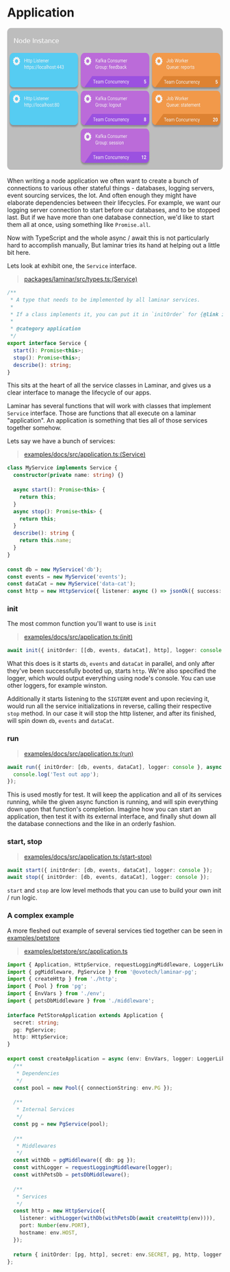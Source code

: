 # Application

<img src="assets/node-instance-single.png" alt="A single node, holding multiple services with different team concurrencies" width="600" height="330">

When writing a node application we often want to create a bunch of connections to various other stateful things - databases, logging servers, event sourcing services, the lot. And often enough they might have elaborate dependencies between their lifecycles. For example, we want our logging server connection to start before our databases, and to be stopped last. But if we have more than one database connection, we'd like to start them all at once, using something like `Promise.all`.

Now with TypeScript and the whole async / await this is not particularly hard to accomplish manually, But laminar tries its hand at helping out a little bit here.

Lets look at exhibit one, the `Service` interface.

> [packages/laminar/src/types.ts:(Service)](https://github.com/ovotech/laminar/tree/main/packages/laminar/src/types.ts#L7-L20)

```typescript
/**
 * A type that needs to be implemented by all laminar services.
 *
 * If a class implements it, you can put it in `initOrder` for {@link init}, {@link run}, {@link start}, {@link stop} commands
 *
 * @category application
 */
export interface Service {
  start(): Promise<this>;
  stop(): Promise<this>;
  describe(): string;
}
```

This sits at the heart of all the service classes in Laminar, and gives us a clear interface to manage the lifecycle of our apps.

Laminar has several functions that will work with classes that implement `Service` interface. Those are functions that all execute on a laminar "application". An application is something that ties all of those services together somehow.

Lets say we have a bunch of services:

> [examples/docs/src/application.ts:(Service)](https://github.com/ovotech/laminar/tree/main/examples/docs/src/application.ts#L3-L25)

```typescript
class MyService implements Service {
  constructor(private name: string) {}

  async start(): Promise<this> {
    return this;
  }
  async stop(): Promise<this> {
    return this;
  }
  describe(): string {
    return this.name;
  }
}

const db = new MyService('db');
const events = new MyService('events');
const dataCat = new MyService('data-cat');
const http = new HttpService({ listener: async () => jsonOk({ success: true }) });
```

### init

The most common function you'll want to use is `init`

> [examples/docs/src/application.ts:(init)](https://github.com/ovotech/laminar/tree/main/examples/docs/src/application.ts#L39-L41)

```typescript
await init({ initOrder: [[db, events, dataCat], http], logger: console });
```

What this does is it starts `db`, `events` and `dataCat` in parallel, and only after they've been successfully booted up, starts `http`. We're also specified the logger, which would output everything using node's console. You can use other loggers, for example winston.

Additionally it starts listening to the `SIGTERM` event and upon recieving it, would run all the service initializations in reverse, calling their respective `stop` method. In our case it will stop the http listener, and after its finished, will spin down `db`, `events` and `dataCat`.

### run

> [examples/docs/src/application.ts:(run)](https://github.com/ovotech/laminar/tree/main/examples/docs/src/application.ts#L33-L37)

```typescript
await run({ initOrder: [db, events, dataCat], logger: console }, async () => {
  console.log('Test out app');
});
```

This is used mostly for test. It will keep the application and all of its services running, while the given async function is running, and will spin everything down upon that function's completion. Imagine how you can start an application, then test it with its external interface, and finally shut down all the database connections and the like in an orderly fashion.

### start, stop

> [examples/docs/src/application.ts:(start-stop)](https://github.com/ovotech/laminar/tree/main/examples/docs/src/application.ts#L28-L31)

```typescript
await start({ initOrder: [db, events, dataCat], logger: console });
await stop({ initOrder: [db, events, dataCat], logger: console });
```

`start` and `stop` are low level methods that you can use to build your own init / run logic.

### A complex example

A more fleshed out example of several services tied together can be seen in [examples/petstore](https://github.com/ovotech/laminar/tree/main/examples/petstore)

> [examples/petstore/src/application.ts](https://github.com/ovotech/laminar/tree/main/examples/petstore/src/application.ts#L2-L24)

```typescript
import { Application, HttpService, requestLoggingMiddleware, LoggerLike } from '@ovotech/laminar';
import { pgMiddleware, PgService } from '@ovotech/laminar-pg';
import { createHttp } from './http';
import { Pool } from 'pg';
import { EnvVars } from './env';
import { petsDbMiddleware } from './middleware';

interface PetStoreApplication extends Application {
  secret: string;
  pg: PgService;
  http: HttpService;
}

export const createApplication = async (env: EnvVars, logger: LoggerLike): Promise<PetStoreApplication> => {
  /**
   * Dependencies
   */
  const pool = new Pool({ connectionString: env.PG });

  /**
   * Internal Services
   */
  const pg = new PgService(pool);

  /**
   * Middlewares
   */
  const withDb = pgMiddleware({ db: pg });
  const withLogger = requestLoggingMiddleware(logger);
  const withPetsDb = petsDbMiddleware();

  /**
   * Services
   */
  const http = new HttpService({
    listener: withLogger(withDb(withPetsDb(await createHttp(env)))),
    port: Number(env.PORT),
    hostname: env.HOST,
  });

  return { initOrder: [pg, http], secret: env.SECRET, pg, http, logger };
};
```
